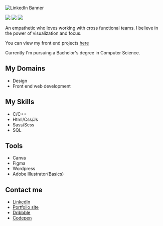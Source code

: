 ![LinkedIn Banner](https://user-images.githubusercontent.com/82641747/157427061-098467c1-4392-4d13-9a12-bbd13a7a31fb.jpg)

![](https://img.shields.io/static/v1?message=kiruanime2003&logo=codepen&labelColor=000&color=D6D2D2&logoColor=D6D2D2&label=%20&style=plastic)
![](https://img.shields.io/static/v1?message=kiruanime2003&logo=dribbble&labelColor=000&color=FC5A8B&logoColor=FC5A8B&label=%20&style=plastic)
![](https://img.shields.io/static/v1?message=kiruanime2003&logo=github&labelColor=000&color=3F8EFC&logoColor=3F8EFC&label=%20&style=plastic)

<p>An empathetic who loves working with cross functional teams. I believe in the power of visualization and focus.</p>
You can view my front end projects <a href="https://kiruanime2003.wordpress.com/2022/07/09/my-front-end-projects/">here</a>

Currently I'm pursuing a Bachelor's degree in Computer Science.

## My Domains

<ul><li>Design</li><li>Front end web development</li></ul>

## My Skills

<ul><li>C/C++</li><li>Html/Css/Js</li><li>Sass/Scss</li><li>SQL</li></ul>

## Tools

<ul><li>Canva</li><li>Figma</li><li>Wordpress</li><li>Adobe Illustrator(Basics)</li></ul>

## Contact me

<ul><a href="https://www.linkedin.com/in/kiruanime2003/" target="_blank"><li>LinkedIn</li></a><a href="https://kiruanime2003.gitlab.io/"><li>Portfolio site</li></a><a href="https://dribbble.com/kiruanime2003"><li>Dribbble</li></a><a href="https://codepen.io/kiruanime2003"><li>Codepen</li></a></ul>
